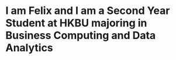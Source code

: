 # I am Felix and I am a Second Year Student at HKBU majoring in Business Computing and Data Analytics



<!---
cdfelixj/cdfelixj is a ✨ special ✨ repository because its `README.md` (this file) appears on your GitHub profile.
You can click the Preview link to take a look at your changes.
--->
